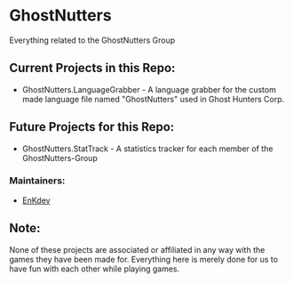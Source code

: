# GhostNutters
Everything related to the GhostNutters Group

## Current Projects in this Repo:
- GhostNutters.LanguageGrabber - A language grabber for the custom made language file named "GhostNutters" used in Ghost Hunters Corp.

## Future Projects for this Repo:
- GhostNutters.StatTrack - A statistics tracker for each member of the GhostNutters-Group

### Maintainers:
 - [EnKdev](https://github.com/enkdev)

## Note:
None of these projects are associated or affiliated in any way with the games they have been made for.
Everything here is merely done for us to have fun with each other while playing games.
